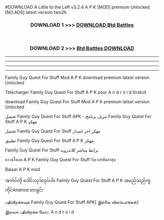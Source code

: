 #DOWNLOAD A Little to the Left v3.2.4 A P K [MOD] premium Unlocked [NO.ADS] latest version two2h 



<div align="center">

<h3>DOWNLOAD 1 >>> <a href="https://getmod1.web.app/?judule=Btd Battles">DOWNLOAD Btd Battles</a></h3><br>

<h3>DOWNLOAD 2 >>> <a href="https://getmod1.web.app/?judule=Btd Battles">Btd Battles DOWNLOAD </a></h3>

</div>


----------------------------------------------------------

----------------------------------------------------------

----------------------------------------------------------

----------------------------------------------------------


Family Guy Quest For Stuff  Mod A P K download premium latest version Unlocked

Télécharger  Family Guy Quest For Stuff  A P K pour A n d r o i d Gratuit

download Family Guy Quest For Stuff  Mod A P K premium latest version Unlocked

تحميل Family Guy Quest For Stuff  APK - تنزيل برنامج Family Guy Quest For Stuff  A P K مهكر

تحميل Family Guy Quest For Stuff  مهكر اخر اصدار

تطبيق Family Guy Quest For Stuff  A P K مهكر

Family Guy Quest For Stuff  برابط مباشر للاندرويد

ดาวน์โหลด A P K Family Guy Quest For Stuff  รับเวอร์ชันล่าสุด

Baixar A P K mod

အက်ပ်ကို ဒေါင်းလုဒ်လုပ်ပါ။ Family Guy Quest For Stuff  A P K အမည်သည်ကူကိုင်Andriod ဗားရှင်း

பதிவிறக்கவும் Family Guy Quest For Stuff  APK[ இல்லை விளம்பரங்கள்] 
 
இலவச பதிவிறக்க மோட் A n d r o i d




